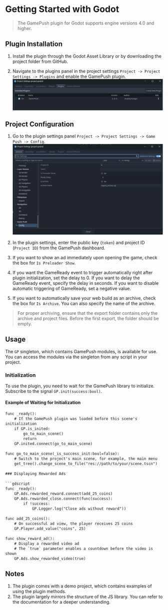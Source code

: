 # Getting Started with Godot

> The GamePush plugin for Godot supports engine versions 4.0 and higher.

## Plugin Installation
1. Install the plugin through the Godot Asset Library or by downloading the project folder from GitHub.
  
2. Navigate to the plugins panel in the project settings `Project -> Project Settings -> Plugins` and enable the GamePush plugin.
![Enabling the plugin](image-1.png)

## Project Configuration
1. Go to the plugin settings panel `Project -> Project Settings -> Game Push -> Config`.
![Plugin settings](image.png)

2. In the plugin settings, enter the public key (`token`) and project ID (`Project ID`) from the GamePush dashboard.
3. If you want to show an ad immediately upon opening the game, check the box for `Is Preloader Show`.
4. If you want the GameReady event to trigger automatically right after plugin initialization, set the delay to 0. If you want to delay the GameReady event, specify the delay in seconds. If you want to disable automatic triggering of GameReady, set a negative value.
5. If you want to automatically save your web build as an archive, check the box for `Is Archive`. You can also specify the name of the archive.
> For proper archiving, ensure that the export folder contains only the archive and project files. Before the first export, the folder should be empty.

## Usage
The `GP` singleton, which contains GamePush modules, is available for use. You can access the modules via the singleton from any script in your project.

### Initialization
To use the plugin, you need to wait for the GamePush library to initialize. Subscribe to the signal `GP.init(success:bool)`.

#### Example of Waiting for Initialization

```gdscript
func _ready():
    # If the GamePush plugin was loaded before this scene's initialization
    if GP.is_inited:
        go_to_main_scene()
        return
    GP.inited.connect(go_to_main_scene)

func go_to_main_scene(_is_success_init:bool=false):
    # Switch to the project's main scene, for example, the main menu
    get_tree().change_scene_to_file("res://path/to/your/scene.tscn")

### Displaying Rewarded Ads

```gdscript
func _ready():
    GP.Ads.rewarded_reward.connect(add_25_coins)
    GP.Ads.rewarded_close.connect(func(success):
        if !success:
            GP.Logger.log("Close ads without reward"))

func add_25_coins():
    # On successful ad view, the player receives 25 coins
    GP.Player.add_value("coins", 25)

func show_reward_ad():
    # Display a rewarded video ad
    # The `true` parameter enables a countdown before the video is shown
    GP.Ads.show_rewarded_video(true)

```

## Notes
1. The plugin comes with a demo project, which contains examples of using the plugin methods.
2. The plugin largely mirrors the structure of the JS library. You can refer to the documentation for a deeper understanding.

